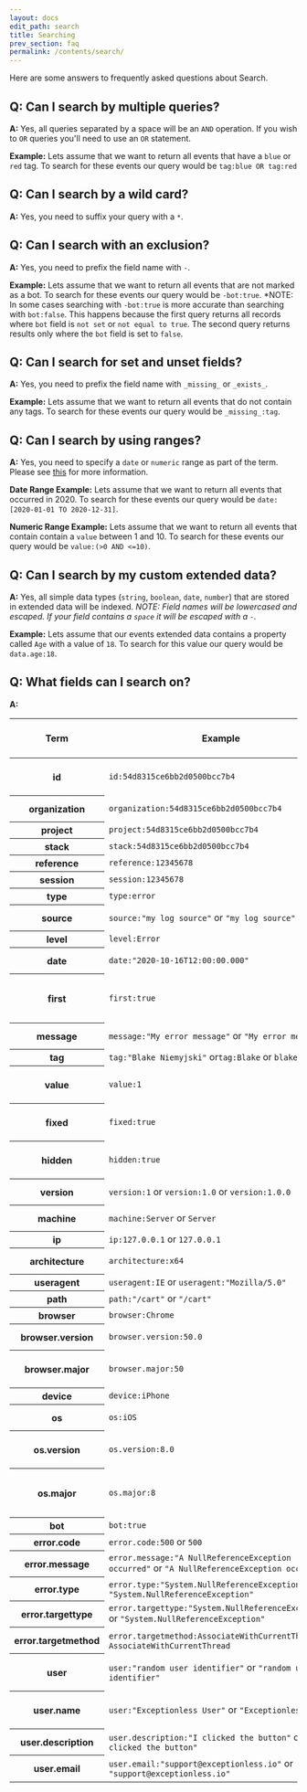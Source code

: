 ```yaml
---
layout: docs
edit_path: search
title: Searching
prev_section: faq
permalink: /contents/search/
---
```


Here are some answers to frequently asked questions about Search.

## Q: Can I search by multiple queries?
**A:** Yes, all queries separated by a space will be an `AND` operation. If you wish to `OR` queries you'll need to use an `OR` statement.

**Example:** Lets assume that we want to return all events that have a `blue` or `red` tag. To search for these events our query would be `tag:blue OR tag:red`

## Q: Can I search by a wild card?
**A:** Yes, you need to suffix your query with a `*`.

## Q: Can I search with an exclusion?
**A:** Yes, you need to prefix the field name with `-`.

**Example:** Lets assume that we want to return all events that are not marked as a bot. To search for these events our query would be `-bot:true`. *NOTE: In some cases searching with `-bot:true` is more accurate than searching with `bot:false`. This happens because the first query returns all records where `bot` field is `not set` or `not equal to true`. The second query returns results only where the `bot` field is set to `false`.

## Q: Can I search for set and unset fields?
**A:** Yes, you need to prefix the field name with `_missing_` or `_exists_`.

**Example:** Lets assume that we want to return all events that do not contain any tags. To search for these events our query would be `_missing_:tag`.

## Q: Can I search by using ranges?
**A:** Yes, you need to specify a `date` or `numeric` range as part of the term. Please see [this](http://www.elasticsearch.org/guide/en/elasticsearch/reference/current/query-dsl-query-string-query.html#_ranges_2) for more information.

**Date Range Example:** Lets assume that we want to return all events that occurred in 2020. To search for these events our query would be `date:[2020-01-01 TO 2020-12-31]`.

**Numeric Range Example:** Lets assume that we want to return all events that contain contain a `value` between 1 and 10. To search for these events our query would be `value:(>0 AND <=10)`.

## Q: Can I search by my custom extended data?
**A:** Yes, all simple data types (`string`, `boolean`, `date`, `number`) that are stored in extended data will be indexed. *NOTE: Field names will be lowercased and escaped. If your field contains a `space` it will be escaped with a `-`.* 

**Example:** Lets assume that our events extended data contains a property called `Age` with a value of `18`. To search for this value our query would be `data.age:18`.

## Q: What fields can I search on?
**A:** 

<table class="table table-bordered">
  <thead>
    <tr>
      <th>Term</th>
      <th>Example</th>
      <th>field required (field:term)</th>
      <th>Description</th>
    </tr>
  </thead>
  <tbody>
    <tr>
      <th scope="row">id</th>
      <td><code>id:54d8315ce6bb2d0500bcc7b4</code></td>
      <td>true</td>
      <td>The documents id</td>
    </tr>
    <tr>
      <th scope="row">organization</th>
      <td><code>organization:54d8315ce6bb2d0500bcc7b4</code></td>
      <td>true</td>
      <td>Organization id</td>
    </tr>
    <tr>
      <th scope="row">project</th>
      <td><code>project:54d8315ce6bb2d0500bcc7b4</code></td>
      <td>true</td>
      <td>Project id</td>
    </tr>
    <tr>
      <th scope="row">stack</th>
      <td><code>stack:54d8315ce6bb2d0500bcc7b4</code></td>
      <td>true</td>
      <td>Stack id</td>
    </tr>
    <tr>
      <th scope="row">reference</th>
      <td><code>reference:12345678</code></td>
      <td>true</td>
      <td>Reference id</td>
    </tr>
    <tr>
      <th scope="row">session</th>
      <td><code>session:12345678</code></td>
      <td>true</td>
      <td>Session id</td>
    </tr>
    <tr>
      <th scope="row">type</th>
      <td><code>type:error</code></td>
      <td>true</td>
      <td>Event type</td>
    </tr>
    <tr>
      <th scope="row">source</th>
      <td><code>source:"my log source"</code> or <code>"my log source"</code></td>
      <td>false</td>
      <td>Event source</td>
    </tr>
    <tr>
      <th scope="row">level</th>
      <td><code>level:Error</code></td>
      <td>true</td>
      <td>Log level</td>
    </tr>
    <tr>
      <th scope="row">date</th>
      <td><code>date:"2020-10-16T12:00:00.000"</code></td>
      <td>true</td>
      <td>Occurrence date</td>
    </tr>
    <tr>
      <th scope="row">first</th>
      <td><code>first:true</code></td>
      <td>true</td>
      <td>True if it's the first occurrence of an event</td>
    </tr>
    <tr>
      <th scope="row">message</th>
      <td><code>message:"My error message"</code> or <code>"My error message"</code></td>
      <td>false</td>
      <td>Event message</td>
    </tr>
    <tr>
      <th scope="row">tag</th>
      <td><code>tag:"Blake Niemyjski"</code> or<code>tag:Blake</code> or <code>blake</code></td>
      <td>false</td>
      <td>Tags</td>
    </tr>
    <tr>
      <th scope="row">value</th>
      <td><code>value:1</code></td>
      <td>true</td>
      <td>Value of the event (used in charts)</td>
    </tr>
    <tr>
      <th scope="row">fixed</th>
      <td><code>fixed:true</code></td>
      <td>true</td>
      <td>True if marked as fixed</td>
    </tr>
    <tr>
      <th scope="row">hidden</th>
      <td><code>hidden:true</code></td>
      <td>true</td>
      <td>True if marked as hidden</td>
    </tr>
    <tr>
      <th scope="row">version</th>
      <td><code>version:1</code> or <code>version:1.0</code> or <code>version:1.0.0</code></td>
      <td>true</td>
      <td>Application version</td>
    </tr>
    <tr>
      <th scope="row">machine</th>
      <td><code>machine:Server</code> or <code>Server</code></td>
      <td>false</td>
      <td>Machine name</td>
    </tr>
    <tr>
      <th scope="row">ip</th>
      <td><code>ip:127.0.0.1</code> or <code>127.0.0.1</code></td>
      <td>false</td>
      <td>IP address</td>
    </tr>
    <tr>
      <th scope="row">architecture</th>
      <td><code>architecture:x64</code></td>
      <td>true</td>
      <td>Machine architecture</td>
    </tr>
    <tr>
      <th scope="row">useragent</th>
      <td><code>useragent:IE</code> or <code>useragent:"Mozilla/5.0"</code></td>
      <td>true</td>
      <td>User Agent</td>
    </tr>
    <tr>
      <th scope="row">path</th>
      <td><code>path:"/cart"</code> or <code>"/cart"</code></td>
      <td>false</td>
      <td>Url path</td>
    </tr>
    <tr>
      <th scope="row">browser</th>
      <td><code>browser:Chrome</code></td>
      <td>true</td>
      <td>Browser</td>
    </tr>
    <tr>
      <th scope="row">browser.version</th>
      <td><code>browser.version:50.0</code></td>
      <td>true</td>
      <td>Browser version</td>
    </tr>
    <tr>
      <th scope="row">browser.major</th>
      <td><code>browser.major:50</code></td>
      <td>true</td>
      <td>Browser major version</td>
    </tr>
    <tr>
      <th scope="row">device</th>
      <td><code>device:iPhone</code></td>
      <td>true</td>
      <td>Device</td>
    </tr>
    <tr>
      <th scope="row">os</th>
      <td><code>os:iOS</code></td>
      <td>true</td>
      <td>Operating System</td>
    </tr>
    <tr>
      <th scope="row">os.version</th>
      <td><code>os.version:8.0</code></td>
      <td>true</td>
      <td>Operating System version</td>
    </tr>
    <tr>
      <th scope="row">os.major</th>
      <td><code>os.major:8</code></td>
      <td>true</td>
      <td>Operating System major version</td>
    </tr>
    <tr>
      <th scope="row">bot</th>
      <td><code>bot:true</code></td>
      <td>true</td>
      <td>Bot</td>
    </tr>
    <tr>
      <th scope="row">error.code</th>
      <td><code>error.code:500</code> or <code>500</code></td>
      <td>false</td>
      <td>Error code</td>
    </tr>
    <tr>
      <th scope="row">error.message</th>
      <td><code>error.message:"A NullReferenceException occurred"</code> or <code>"A NullReferenceException occurred"</code></td>
      <td>false</td>
      <td>Error message</td>
    </tr>
    <tr>
      <th scope="row">error.type</th>
      <td><code>error.type:"System.NullReferenceException"</code> or <code>"System.NullReferenceException"</code></td>
      <td>false</td>
      <td>Error type</td>
    </tr>
    <tr>
      <th scope="row">error.targettype</th>
      <td><code>error.targettype:"System.NullReferenceException"</code> or <code>"System.NullReferenceException"</code></td>
      <td>false</td>
      <td>Error target type</td>
    </tr>
    <tr>
      <th scope="row">error.targetmethod</th>
      <td><code>error.targetmethod:AssociateWithCurrentThread</code> or <code>AssociateWithCurrentThread</code></td>
      <td>false</td>
      <td>Error target method</td>
    </tr>
    <tr>
      <th scope="row">user</th>
      <td><code>user:"random user identifier"</code> or <code>"random user identifier"</code></td>
      <td>false</td>
      <td>Uniquely identifies the user.</td>
    </tr>
   <tr>
    <tr>
      <th scope="row">user.name</th>
      <td><code>user:"Exceptionless User"</code> or <code>"Exceptionless User"</code></td>
      <td>false</td>
      <td>Friendly name of the user.</td>
    </tr>
    <tr>
      <th scope="row">user.description</th>
      <td><code>user.description:"I clicked the button"</code> or <code>"I clicked the button"</code></td>
      <td>false</td>
      <td>User Description</td>
    </tr>
    <tr>
      <th scope="row">user.email</th>
      <td><code>user.email:"support@exceptionless.io"</code> or <code>"support@exceptionless.io"</code></td>
      <td>false</td>
      <td>User Email Address</td>
    </tr>
  </tbody>
</table>
